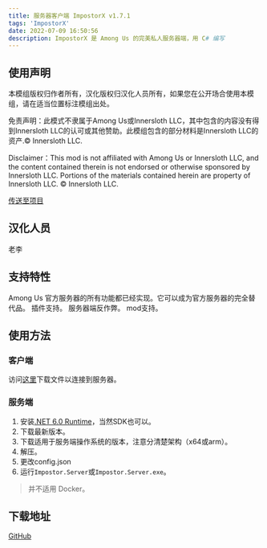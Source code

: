 ```yaml
---
title: 服务器客户端 ImpostorX v1.7.1
tags: 'ImpostorX'
date: 2022-07-09 16:50:56
description: ImpostorX 是 Among Us 的完美私人服务器端，用 C# 编写
---
```


## 使用声明

本模组版权归作者所有，汉化版权归汉化人员所有，如果您在公开场合使用本模组，请在适当位置标注模组出处。

免责声明：此模式不隶属于Among Us或Innersloth LLC，其中包含的内容没有得到Innersloth LLC的认可或其他赞助。此模组包含的部分材料是Innersloth LLC的资产.© Innersloth LLC.

Disclaimer：This mod is not affiliated with Among Us or Innersloth LLC, and the content contained therein is not endorsed or otherwise sponsored by Innersloth LLC. Portions of the materials contained herein are property of Innersloth LLC. © Innersloth LLC.

[传送至项目](https://github.com/4H-Developers/ImpostorX)  

## 汉化人员

老李

## 支持特性

Among Us 官方服务器的所有功能都已经实现。它可以成为官方服务器的完全替代品。
插件支持。
服务器端反作弊。
mod支持。

## 使用方法

### 客户端

访问[这里](https://impostor.github.io/Impostor/)下载文件以连接到服务器。

### 服务端

1. 安装[.NET 6.0 Runtime](https://dotnet.microsoft.com/zh-cn/download)，当然SDK也可以。
2. 下载最新版本。
3. 下载适用于服务端操作系统的版本，注意分清楚架构（x64或arm）。
4. 解压。
5. 更改config.json
6. 运行`Impostor.Server`或`Impostor.Server.exe`。

> 并不适用 Docker。

## 下载地址

[GitHub](https://github.com/4H-Developers/ImpostorX/releases/latest)

